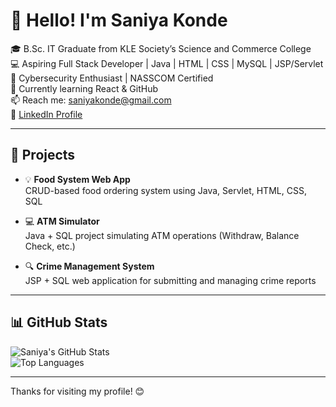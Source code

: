 # 👋 Hello! I'm Saniya Konde

🎓 B.Sc. IT Graduate from KLE Society’s Science and Commerce College  
💻 Aspiring Full Stack Developer | Java | HTML | CSS | MySQL | JSP/Servlet  
🔐 Cybersecurity Enthusiast | NASSCOM Certified  
🌱 Currently learning React & GitHub  
📫 Reach me: saniyakonde@gmail.com  
🔗 [LinkedIn Profile](https://www.linkedin.com/in/saniya-konde/)  

---

## 🚀 Projects

- 💡 **Food System Web App**  
  CRUD-based food ordering system using Java, Servlet, HTML, CSS, SQL

- 💻 **ATM Simulator**  
  Java + SQL project simulating ATM operations (Withdraw, Balance Check, etc.)

- 🔍 **Crime Management System**  
  JSP + SQL web application for submitting and managing crime reports

---

## 📊 GitHub Stats

![Saniya's GitHub Stats](https://github-readme-stats.vercel.app/api?username=saniyakonde&show_icons=true&theme=radical)  
![Top Languages](https://github-readme-stats.vercel.app/api/top-langs/?username=saniyakonde&layout=compact)

---

Thanks for visiting my profile! 😊

